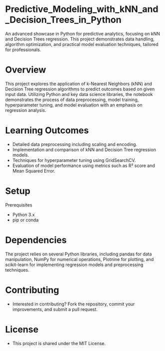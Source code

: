 # Predictive_Modeling_with_kNN_and_Decision_Trees_in_Python

An advanced showcase in Python for predictive analytics, focusing on kNN and Decision Trees regression. This project demonstrates data handling, algorithm optimization, and practical model evaluation techniques, tailored for professionals.

# Overview
This project explores the application of k-Nearest Neighbors (kNN) and Decision Tree regression algorithms to predict outcomes based on given input data. Utilizing Python and key data science libraries, the notebook demonstrates the process of data preprocessing, model training, hyperparameter tuning, and model evaluation with an emphasis on regression analysis.

# Learning Outcomes
- Detailed data preprocessing including scaling and encoding.
- Implementation and comparison of kNN and Decision Tree regression models.
- Techniques for hyperparameter tuning using GridSearchCV.
- Evaluation of model performance using metrics such as R² score and Mean Squared Error.

# Setup
Prerequisites
- Python 3.x
- pip or conda
# Dependencies

The project relies on several Python libraries, including pandas for data manipulation, NumPy for numerical operations, Plotnine for plotting, and scikit-learn for implementing regression models and preprocessing techniques.

# Contributing
- Interested in contributing? Fork the repository, commit your improvements, and submit a pull request.

# License
- This project is shared under the MIT License.

